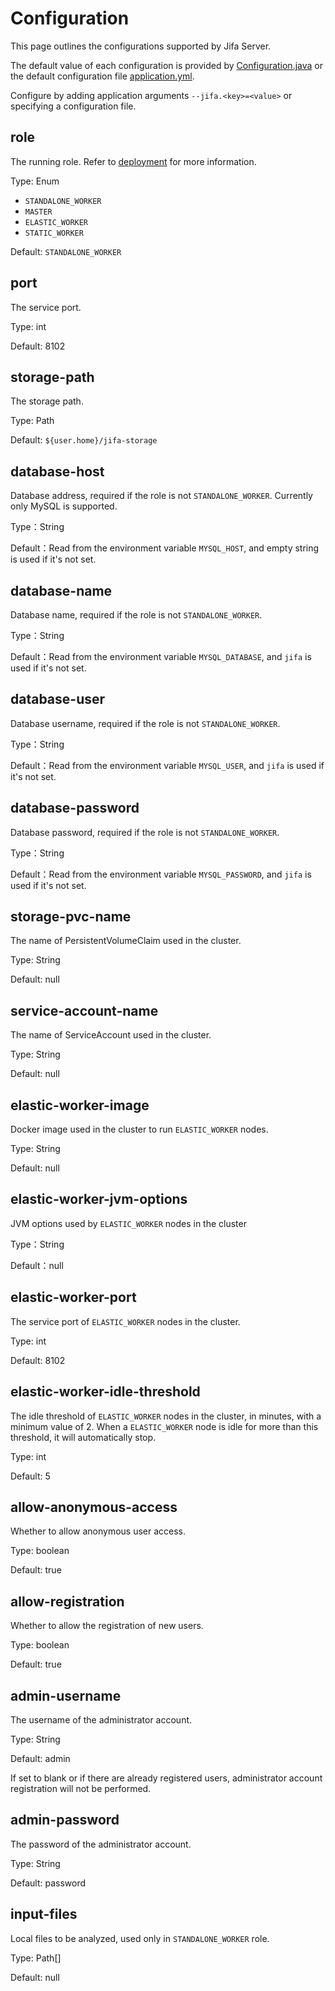 # Configuration

This page outlines the configurations supported by Jifa Server.

The default value of each configuration is provided
by [Configuration.java](https://github.com/eclipse/jifa/blob/main/server/src/main/java/org/eclipse/jifa/server/Configuration.java)
or the default configuration
file [application.yml](https://github.com/eclipse/jifa/blob/main/server/src/main/resources/application.yml).

Configure by adding application arguments `--jifa.<key>=<value>` or specifying a configuration file.

## role

The running role. Refer to [deployment](./deployment) for more information.

Type: Enum

- `STANDALONE_WORKER`
- `MASTER`
- `ELASTIC_WORKER`
- `STATIC_WORKER`

Default: `STANDALONE_WORKER`

## port

The service port.

Type: int

Default: 8102

## storage-path

The storage path.

Type: Path

Default: `${user.home}/jifa-storage`

## database-host

Database address, required if the role is not `STANDALONE_WORKER`. Currently only MySQL is supported.

Type：String

Default：Read from the environment variable `MYSQL_HOST`, and empty string is used if it's not set.

## database-name

Database name, required if the role is not `STANDALONE_WORKER`.

Type：String

Default：Read from the environment variable `MYSQL_DATABASE`, and `jifa` is used if it's not set.

## database-user

Database username, required if the role is not `STANDALONE_WORKER`.

Type：String

Default：Read from the environment variable `MYSQL_USER`, and `jifa` is used if it's not set.

## database-password

Database password, required if the role is not `STANDALONE_WORKER`.

Type：String

Default：Read from the environment variable `MYSQL_PASSWORD`, and `jifa` is used if it's not set.

## storage-pvc-name

The name of PersistentVolumeClaim used in the cluster.

Type: String

Default: null

## service-account-name

The name of ServiceAccount used in the cluster.

Type: String

Default: null

## elastic-worker-image

Docker image used in the cluster to run `ELASTIC_WORKER` nodes.

Type: String

Default: null

## elastic-worker-jvm-options

JVM options used by `ELASTIC_WORKER` nodes in the cluster

Type：String

Default：null

## elastic-worker-port

The service port of `ELASTIC_WORKER` nodes in the cluster.

Type: int

Default: 8102

## elastic-worker-idle-threshold

The idle threshold of `ELASTIC_WORKER` nodes in the cluster, in minutes, with a minimum value of 2. When
a `ELASTIC_WORKER` node is idle for more than this threshold, it will automatically stop.

Type: int

Default: 5

## allow-anonymous-access

Whether to allow anonymous user access.

Type: boolean

Default: true

## allow-registration

Whether to allow the registration of new users.

Type: boolean

Default: true

## admin-username

The username of the administrator account.

Type: String

Default: admin

If set to blank or if there are already registered users, administrator account registration will not be performed.

## admin-password

The password of the administrator account.

Type: String

Default: password

## input-files

Local files to be analyzed, used only in `STANDALONE_WORKER` role.

Type: Path[]

Default: null